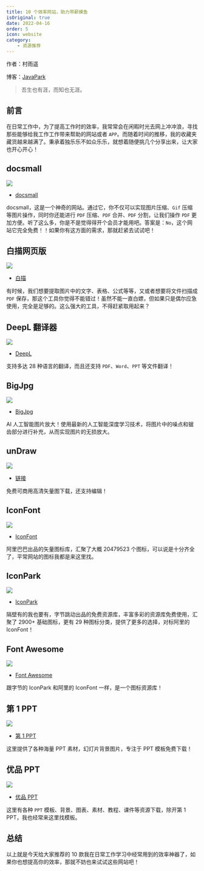 ```yaml
---
title: 10 个效率网站，助力带薪摸鱼
isOriginal: true
date: 2022-04-16
order: 5
icon: website
category:
    - 资源推荐
---
```


作者：村雨遥

博客：[JavaPark](https://cunyu1943.github.io/JavaPark)

> 吾生也有涯，而知也无涯。

## 前言

在日常工作中，为了提高工作时的效率，我常常会在闲暇时光去网上冲冲浪，寻找那些能够给我工作工作带来帮助的网站或者 `APP`。而随着时间的推移，我的收藏夹藏货越来越满了。秉承着独乐乐不如众乐乐，就想着随便挑几个分享出来，让大家也开心开心！

## docsmall

![](./assets/20220416-useful-website/docsmall.jpeg)

- [docsmall](https://docsmall.com/)

docsmall，这是一个神奇的网站。通过它，你不仅可以实现图片压缩、`Gif` 压缩等图片操作，同时你还能进行 `PDF` 压缩、`PDF` 合并、`PDF` 分割，让我们操作 `PDF` 更加方便。听了这么多，你是不是觉得得开个会员才能用吧。答案是：`No`，这个网站它完全免费！！如果你有这方面的需求，那就赶紧去试试吧！

## 白描网页版

![](./assets/20220416-useful-website/white-cat.png)

- [白描](https://web.baimiaoapp.com/)

有时候，我们想要提取图片中的文字、表格、公式等等，又或者想要将文件扫描成 `PDF` 保存，那这个工具你觉得不能错过！虽然不能一直白嫖，但如果只是偶尔应急使用，完全是足够的。这么强大的工具，不得赶紧取用起来？

## DeepL 翻译器

![](./assets/20220416-useful-website/deepl.png)

- [DeepL](https://www.deepl.com/translator)

支持多达 28 种语言的翻译，而且还支持 `PDF`、`Word`、`PPT` 等文件翻译！

## BigJpg

![](./assets/20220416-useful-website/bigjpg.png)

- [BigJpg](https://bigjpg.com/)

AI 人工智能图片放大！使用最新的人工智能深度学习技术，将图片中的噪点和锯齿部分进行补充，从而实现图片的无损放大。

## unDraw

![](./assets/20220416-useful-website/undraw.png)

- [链接](https://undraw.co/illustrations)

免费可商用高清矢量图下载，还支持编辑！

## IconFont

![](./assets/20220416-useful-website/iconfont.png)

- [IconFont](http://www.iconfont.cn/)

阿里巴巴出品的矢量图标库，汇聚了大概 20479523 个图标，可以说是十分齐全了，平常网站的图标我都是来这里找。

## IconPark

![](./assets/20220416-useful-website/iconpark.png)

- [IconPark](https://iconpark.oceanengine.com/home)

隔壁有的我也要有，字节跳动出品的免费资源库，丰富多彩的资源库免费使用，汇聚了 2900+ 基础图标，更有 29 种图标分类，提供了更多的选择，对标阿里的 IconFont！

## Font Awesome

![](./assets/20220416-useful-website/fontawesome.png)

- [Font Awesome](https://fontawesome.com/)

跟字节的 IconPark 和阿里的 IconFont 一样，是一个图标资源库！

## 第 1 PPT

![](./assets/20220416-useful-website/ppt1.png)

- [第 1 PPT](https://www.1ppt.com/)

这里提供了各种海量 PPT 素材，幻灯片背景图片，专注于 PPT 模板免费下载！

## 优品 PPT

![](./assets/20220416-useful-website/you-ppt.png)

- [优品 PPT](https://www.ypppt.com/moban/)

这里有各种 `PPT` 模板、背景、图表、素材、教程、课件等资源下载，除开第 1 PPT，我也经常来这里找模板。

## 总结

以上就是今天给大家推荐的 10 款我在日常工作学习中经常用到的效率神器了，如果你也想提高你的效率，那就不妨也来试试这些网站吧！